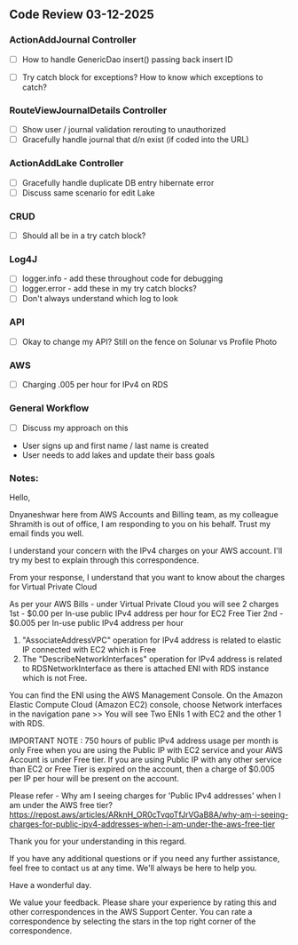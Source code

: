 ## Code Review 03-12-2025

### ActionAddJournal Controller
- [ ] How to handle GenericDao insert() passing back insert ID
- [ ] Try catch block for exceptions? How to know which exceptions to catch?


### RouteViewJournalDetails Controller
- [ ] Show user / journal validation rerouting to unauthorized
- [ ] Gracefully handle journal that d/n exist (if coded into the URL)  

### ActionAddLake Controller
- [ ] Gracefully handle duplicate DB entry hibernate error
- [ ] Discuss same scenario for edit Lake

### CRUD
- [ ] Should all be in a try catch block?

### Log4J
- [ ] logger.info - add these throughout code for debugging
- [ ] logger.error - add these in my try catch blocks?
- [ ] Don't always understand which log to look

### API
- [ ] Okay to change my API? Still on the fence on Solunar vs Profile Photo

### AWS
- [ ] Charging .005 per hour for IPv4 on RDS

### General Workflow
- [ ] Discuss my approach on this


- User signs up and first name / last name is created
- User needs to add lakes and update their bass goals



### Notes:

Hello,

Dnyaneshwar here from AWS Accounts and Billing team, as my colleague Shramith is out of office, I am responding to you on his behalf. Trust my email finds you well.

I understand your concern with the IPv4 charges on your AWS account. I'll try my best to explain through this correspondence.

From your response, I understand that you want to know about the charges for Virtual Private Cloud

As per your AWS Bills - under Virtual Private Cloud you will see 2 charges
1st - $0.00 per In-use public IPv4 address per hour for EC2 Free Tier
2nd - $0.005 per In-use public IPv4 address per hour

1. "AssociateAddressVPC" operation for IPv4 address is related to elastic IP connected with EC2 which is Free
2.  The  "DescribeNetworkInterfaces" operation for IPv4 address is related to RDSNetworkInterface as there is attached ENI with RDS instance which is not Free.

You can find the ENI using the AWS Management Console. On the Amazon Elastic Compute Cloud (Amazon EC2) console, choose Network interfaces in the navigation pane >> You will see Two ENIs 1 with EC2 and the other 1 with RDS.

IMPORTANT NOTE : 750 hours of public IPv4 address usage per month is only Free when you are using the Public IP with EC2 service and your AWS Account is under Free tier. If you are using Public IP with any other service than EC2 or Free Tier is expired on the account, then a charge of $0.005 per IP per hour will be present on the account.

Please refer - Why am I seeing charges for 'Public IPv4 addresses' when I am under the AWS free tier?
https://repost.aws/articles/ARknH_OR0cTvqoTfJrVGaB8A/why-am-i-seeing-charges-for-public-ipv4-addresses-when-i-am-under-the-aws-free-tier

Thank you for your understanding in this regard.

If you have any additional questions or if you need any further assistance, feel free to contact us at any time. We'll always be here to help you.

Have a wonderful day.

We value your feedback. Please share your experience by rating this and other correspondences in the AWS Support Center. You can rate a correspondence by selecting the stars in the top right corner of the correspondence.